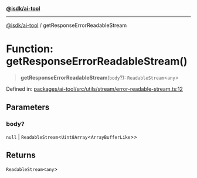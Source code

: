 [**@isdk/ai-tool**](../README.md)

***

[@isdk/ai-tool](../globals.md) / getResponseErrorReadableStream

# Function: getResponseErrorReadableStream()

> **getResponseErrorReadableStream**(`body`?): `ReadableStream`\<`any`\>

Defined in: [packages/ai-tool/src/utils/stream/error-readable-stream.ts:12](https://github.com/isdk/ai-tool.js/blob/077730e62e6c723611b64a587e36b69766741af4/src/utils/stream/error-readable-stream.ts#L12)

## Parameters

### body?

`null` | `ReadableStream`\<`Uint8Array`\<`ArrayBufferLike`\>\>

## Returns

`ReadableStream`\<`any`\>
